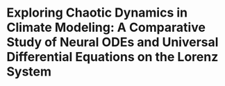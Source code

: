 # Exploring Chaotic Dynamics in Climate Modeling: A Comparative Study of Neural ODEs and Universal Differential Equations on the Lorenz System


